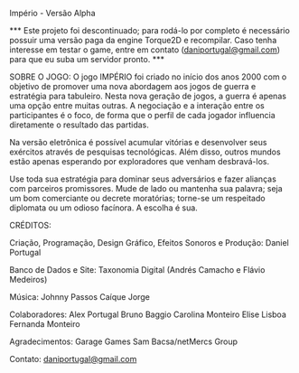 Império - Versão Alpha

*** Este projeto foi descontinuado; para rodá-lo por completo é necessário possuir uma versão paga da engine Torque2D e recompilar. Caso tenha interesse em testar o game, entre em contato (daniportugal@gmail.com) para que eu suba um servidor pronto. ***

SOBRE O JOGO:
O jogo IMPÉRIO foi criado no início dos anos 2000 com o objetivo de promover uma nova abordagem aos jogos de guerra e estratégia para tabuleiro. Nesta nova geração de jogos, a guerra é apenas uma opção entre muitas outras. A negociação e a interação entre os participantes é o foco, de forma que o perfil de cada jogador influencia diretamente o resultado das partidas. 

Na versão eletrônica é possível acumular vitórias e desenvolver seus exércitos através de pesquisas tecnológicas. Além disso, outros mundos estão apenas esperando por exploradores que venham desbravá-los. 

Use toda sua estratégia para dominar seus adversários e fazer alianças com parceiros promissores. Mude de lado ou mantenha sua palavra; seja um bom comerciante ou decrete moratórias; torne-se um respeitado diplomata ou um odioso facínora.
A escolha é sua. 


CRÉDITOS:

Criação, Programação, Design Gráfico, Efeitos Sonoros e Produção:
Daniel Portugal 

Banco de Dados e Site:
Taxonomia Digital (Andrés Camacho e Flávio Medeiros)

Música:
Johnny Passos
Caíque Jorge

Colaboradores:
Alex Portugal
Bruno Baggio
Carolina Monteiro
Elise Lisboa
Fernanda Monteiro

Agradecimentos:
Garage Games
Sam Bacsa/netMercs Group


Contato: daniportugal@gmail.com

